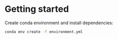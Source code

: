 # Getting started

Create conda environment and install dependencies:

```sh
conda env create -f environment.yml
```